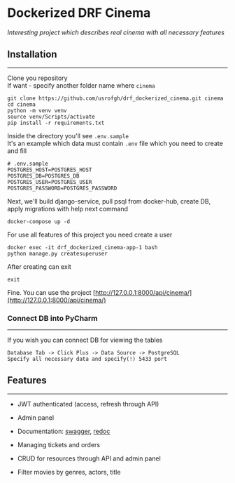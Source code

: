 # Dockerized DRF Cinema
<i>Interesting project which describes real cinema with all necessary features</i>

## Installation
<hr>

Clone you repository <br>
If want - specify another folder name where `cinema`

```shell
git clone https://github.com/usrofgh/drf_dockerized_cinema.git cinema
cd cinema
python -m venv venv
source venv/Scripts/activate
pip install -r requirements.txt
```

Inside the directory you'll see `.env.sample` <br>
It's an example which data must
contain `.env` file which you need to create and fill

```
# .env.sample
POSTGRES_HOST=POSTGRES_HOST
POSTGRES_DB=POSTGRES_DB
POSTGRES_USER=POSTGRES_USER
POSTGRES_PASSWORD=POSTGRES_PASSWORD
```

Next, we'll build django-service, pull psql from docker-hub, create DB, apply migrations
with help next command

```shell
docker-compose up -d
```
For use all features of this project you need create a user
```shell
docker exec -it drf_dockerized_cinema-app-1 bash
python manage.py createsuperuser
```
After creating can exit
```shell
exit
```
Fine. You can use the project
[http://127.0.0.1:8000/api/cinema/](http://127.0.0.1:8000/api/cinema/)

### Connect DB into PyCharm

<hr>
If you wish you can connect DB for viewing the tables
<br>

```
Database Tab -> Click Plus -> Data Source -> PostgreSQL
Specify all necessary data and specify(!) 5433 port
```

## Features

<hr>

- JWT authenticated (access, refresh through API)
- Admin panel
- Documentation: [swagger](http://127.0.0.1:8000/api/doc/swagger/), [redoc](http://127.0.0.1:8000/api/doc/redoc/)</li>

- Managing tickets and orders
- CRUD for resources through API and admin panel
- Filter movies by genres, actors, title

